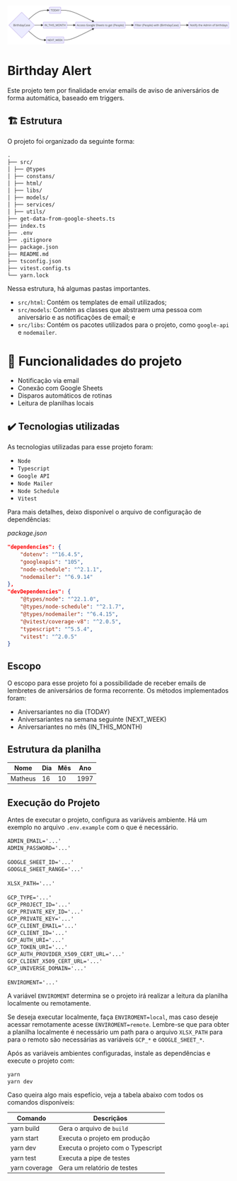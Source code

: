 ![](./.github/imgs/diagram.png)

# Birthday Alert

Este projeto tem por finalidade enviar emails de aviso de aniversários de forma automática, baseado em triggers.

## 🏗️ Estrutura

O projeto foi organizado da seguinte forma:

```
.
├── src/
│ ├── @types
│ ├── constans/
│ ├── html/
│ ├── libs/
│ ├── models/
│ ├── services/
│ ├── utils/
├── get-data-from-google-sheets.ts
├── index.ts
├── .env
├── .gitignore
├── package.json
├── README.md
├── tsconfig.json
├── vitest.config.ts
└── yarn.lock
```

Nessa estrutura, há algumas pastas importantes.

- `src/html`: Contém os templates de email utilizados;
- `src/models`: Contém as classes que abstraem uma pessoa com aniversário e as notificações de email; e
- `src/libs`: Contém os pacotes utilizados para o projeto, como `google-api` e `nodemailer`.

# 🔨 Funcionalidades do projeto

- Notificação via email
- Conexão com Google Sheets
- Disparos automáticos de rotinas
- Leitura de planilhas locais

## ✔️ Tecnologias utilizadas

As tecnologias utilizadas para esse projeto foram:

- `Node`
- `Typescript`
- `Google API`
- `Node Mailer`
- `Node Schedule`
- `Vitest`

Para mais detalhes, deixo disponível o arquivo de configuração de dependências:

_package.json_

```json
"dependencies": {
    "dotenv": "^16.4.5",
    "googleapis": "105",
    "node-schedule": "^2.1.1",
    "nodemailer": "^6.9.14"
},
"devDependencies": {
    "@types/node": "^22.1.0",
    "@types/node-schedule": "^2.1.7",
    "@types/nodemailer": "^6.4.15",
    "@vitest/coverage-v8": "^2.0.5",
    "typescript": "^5.5.4",
    "vitest": "^2.0.5"
}
```

## Escopo

O escopo para esse projeto foi a possibilidade de receber emails de lembretes de aniversários de forma recorrente. Os métodos implementados foram:

- Aniversariantes no dia (TODAY)
- Aniversariantes na semana seguinte (NEXT_WEEK)
- Aniversariantes no mês (IN_THIS_MONTH)

## Estrutura da planilha

| Nome    | Dia | Mês | Ano  |
| ------- | --- | --- | ---- |
| Matheus | 16  | 10  | 1997 |

## Execução do Projeto

Antes de executar o projeto, configura as variáveis ambiente. Há um exemplo no arquivo `.env.example` com o que é necessário.

```.env
ADMIN_EMAIL='...'
ADMIN_PASSWORD='...'

GOOGLE_SHEET_ID='...'
GOOGLE_SHEET_RANGE='...'

XLSX_PATH='...'

GCP_TYPE='...'
GCP_PROJECT_ID='...'
GCP_PRIVATE_KEY_ID='...'
GCP_PRIVATE_KEY='...'
GCP_CLIENT_EMAIL='...'
GCP_CLIENT_ID='...'
GCP_AUTH_URI='...'
GCP_TOKEN_URI='...'
GCP_AUTH_PROVIDER_X509_CERT_URL='...'
GCP_CLIENT_X509_CERT_URL='...'
GCP_UNIVERSE_DOMAIN='...'

ENVIROMENT='...'
```

A variável `ENVIROMENT` determina se o projeto irá realizar a leitura da planilha localmente ou remotamente.

Se deseja executar localmente, faça `ENVIROMENT=local`, mas caso deseje acessar remotamente acesse `ENVIROMENT=remote`. Lembre-se que para obter a planilha localmente é necessário um path para o arquivo `XLSX_PATH` para para o remoto são necessárias as variáveis `GCP_*` e `GOOGLE_SHEET_*`.

Após as variáveis ambientes configuradas, instale as dependências e execute o projeto com:

```shell
yarn
yarn dev
```

Caso queira algo mais espefício, veja a tabela abaixo com todos os comandos disponíveis:

| Comando       | Descriçãos                         |
| ------------- | ---------------------------------- |
| yarn build    | Gera o arquivo de `build`          |
| yarn start    | Executa o projeto em produção      |
| yarn dev      | Executa o projeto com o Typescript |
| yarn test     | Executa a pipe de testes           |
| yarn coverage | Gera um relatório de testes        |
